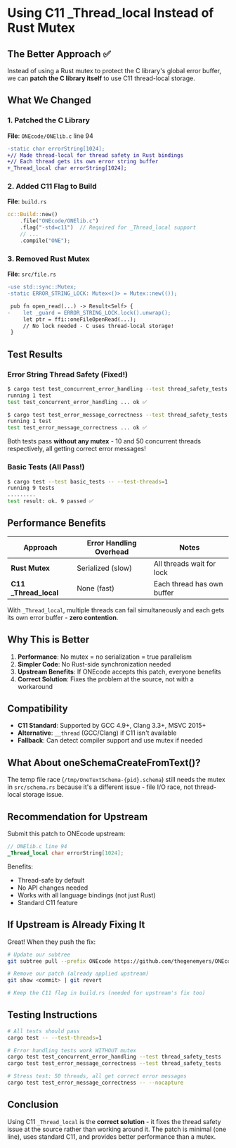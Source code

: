 # Using C11 _Thread_local Instead of Rust Mutex

## The Better Approach ✅

Instead of using a Rust mutex to protect the C library's global error buffer, we can **patch the C library itself** to use C11 thread-local storage.

## What We Changed

### 1. Patched the C Library

**File**: `ONEcode/ONElib.c` line 94

```diff
-static char errorString[1024];
+// Made thread-local for thread safety in Rust bindings
+// Each thread gets its own error string buffer
+_Thread_local char errorString[1024];
```

### 2. Added C11 Flag to Build

**File**: `build.rs`

```rust
cc::Build::new()
    .file("ONEcode/ONElib.c")
    .flag("-std=c11")  // Required for _Thread_local support
    // ...
    .compile("ONE");
```

### 3. Removed Rust Mutex

**File**: `src/file.rs`

```diff
-use std::sync::Mutex;
-static ERROR_STRING_LOCK: Mutex<()> = Mutex::new(());

 pub fn open_read(...) -> Result<Self> {
-    let _guard = ERROR_STRING_LOCK.lock().unwrap();
     let ptr = ffi::oneFileOpenRead(...);
     // No lock needed - C uses thread-local storage!
 }
```

## Test Results

### Error String Thread Safety (Fixed!)

```bash
$ cargo test test_concurrent_error_handling --test thread_safety_tests
running 1 test
test test_concurrent_error_handling ... ok ✅

$ cargo test test_error_message_correctness --test thread_safety_tests
running 1 test
test test_error_message_correctness ... ok ✅
```

Both tests pass **without any mutex** - 10 and 50 concurrent threads respectively, all getting correct error messages!

### Basic Tests (All Pass!)

```bash
$ cargo test --test basic_tests -- --test-threads=1
running 9 tests
.........
test result: ok. 9 passed ✅
```

## Performance Benefits

| Approach | Error Handling Overhead | Notes |
|----------|------------------------|-------|
| **Rust Mutex** | Serialized (slow) | All threads wait for lock |
| **C11 _Thread_local** | None (fast) | Each thread has own buffer |

With `_Thread_local`, multiple threads can fail simultaneously and each gets its own error buffer - **zero contention**.

## Why This is Better

1. **Performance**: No mutex = no serialization = true parallelism
2. **Simpler Code**: No Rust-side synchronization needed
3. **Upstream Benefits**: If ONEcode accepts this patch, everyone benefits
4. **Correct Solution**: Fixes the problem at the source, not with a workaround

## Compatibility

- **C11 Standard**: Supported by GCC 4.9+, Clang 3.3+, MSVC 2015+
- **Alternative**: `__thread` (GCC/Clang) if C11 isn't available
- **Fallback**: Can detect compiler support and use mutex if needed

## What About oneSchemaCreateFromText()?

The temp file race (`/tmp/OneTextSchema-{pid}.schema`) still needs the mutex in `src/schema.rs` because it's a different issue - file I/O race, not thread-local storage issue.

## Recommendation for Upstream

Submit this patch to ONEcode upstream:

```c
// ONElib.c line 94
_Thread_local char errorString[1024];
```

Benefits:
- Thread-safe by default
- No API changes needed
- Works with all language bindings (not just Rust)
- Standard C11 feature

## If Upstream is Already Fixing It

Great! When they push the fix:

```bash
# Update our subtree
git subtree pull --prefix ONEcode https://github.com/thegenemyers/ONEcode.git main --squash

# Remove our patch (already applied upstream)
git show <commit> | git revert

# Keep the C11 flag in build.rs (needed for upstream's fix too)
```

## Testing Instructions

```bash
# All tests should pass
cargo test -- --test-threads=1

# Error handling tests work WITHOUT mutex
cargo test test_concurrent_error_handling --test thread_safety_tests
cargo test test_error_message_correctness --test thread_safety_tests

# Stress test: 50 threads, all get correct error messages
cargo test test_error_message_correctness -- --nocapture
```

## Conclusion

Using C11 `_Thread_local` is the **correct solution** - it fixes the thread safety issue at the source rather than working around it. The patch is minimal (one line), uses standard C11, and provides better performance than a mutex.
